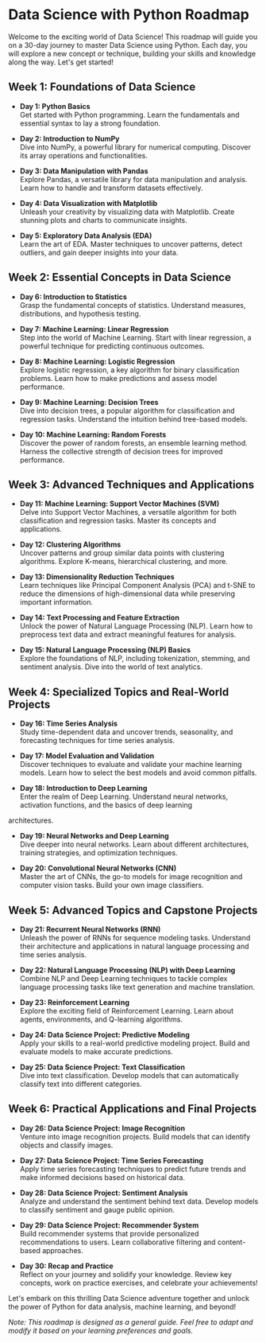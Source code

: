 # Data Science with Python Roadmap

Welcome to the exciting world of Data Science! This roadmap will guide you on a 30-day journey to master Data Science using Python. Each day, you will explore a new concept or technique, building your skills and knowledge along the way. Let's get started!

## Week 1: Foundations of Data Science

- **Day 1: Python Basics**\
    Get started with Python programming. Learn the fundamentals and essential syntax to lay a strong foundation.

- **Day 2: Introduction to NumPy**\
    Dive into NumPy, a powerful library for numerical computing. Discover its array operations and functionalities.

- **Day 3: Data Manipulation with Pandas**\
    Explore Pandas, a versatile library for data manipulation and analysis. Learn how to handle and transform datasets effectively.

- **Day 4: Data Visualization with Matplotlib**\
    Unleash your creativity by visualizing data with Matplotlib. Create stunning plots and charts to communicate insights.

- **Day 5: Exploratory Data Analysis (EDA)**\
    Learn the art of EDA. Master techniques to uncover patterns, detect outliers, and gain deeper insights into your data.

## Week 2: Essential Concepts in Data Science

- **Day 6: Introduction to Statistics**\
    Grasp the fundamental concepts of statistics. Understand measures, distributions, and hypothesis testing.

- **Day 7: Machine Learning: Linear Regression**\
    Step into the world of Machine Learning. Start with linear regression, a powerful technique for predicting continuous outcomes.

- **Day 8: Machine Learning: Logistic Regression**\
    Explore logistic regression, a key algorithm for binary classification problems. Learn how to make predictions and assess model performance.

- **Day 9: Machine Learning: Decision Trees**\
    Dive into decision trees, a popular algorithm for classification and regression tasks. Understand the intuition behind tree-based models.

- **Day 10: Machine Learning: Random Forests**\
    Discover the power of random forests, an ensemble learning method. Harness the collective strength of decision trees for improved performance.

## Week 3: Advanced Techniques and Applications

- **Day 11: Machine Learning: Support Vector Machines (SVM)**\
    Delve into Support Vector Machines, a versatile algorithm for both classification and regression tasks. Master its concepts and applications.

- **Day 12: Clustering Algorithms**\
    Uncover patterns and group similar data points with clustering algorithms. Explore K-means, hierarchical clustering, and more.

- **Day 13: Dimensionality Reduction Techniques**\
    Learn techniques like Principal Component Analysis (PCA) and t-SNE to reduce the dimensions of high-dimensional data while preserving important information.

- **Day 14: Text Processing and Feature Extraction**\
    Unlock the power of Natural Language Processing (NLP). Learn how to preprocess text data and extract meaningful features for analysis.

- **Day 15: Natural Language Processing (NLP) Basics**\
    Explore the foundations of NLP, including tokenization, stemming, and sentiment analysis. Dive into the world of text analytics.

## Week 4: Specialized Topics and Real-World Projects

- **Day 16: Time Series Analysis**\
    Study time-dependent data and uncover trends, seasonality, and forecasting techniques for time series analysis.

- **Day 17: Model Evaluation and Validation**\
    Discover techniques to evaluate and validate your machine learning models. Learn how to select the best models and avoid common pitfalls.

- **Day 18: Introduction to Deep Learning**\
    Enter the realm of Deep Learning. Understand neural networks, activation functions, and the basics of deep learning

 architectures.

- **Day 19: Neural Networks and Deep Learning**\
    Dive deeper into neural networks. Learn about different architectures, training strategies, and optimization techniques.

- **Day 20: Convolutional Neural Networks (CNN)**\
    Master the art of CNNs, the go-to models for image recognition and computer vision tasks. Build your own image classifiers.

## Week 5: Advanced Topics and Capstone Projects

- **Day 21: Recurrent Neural Networks (RNN)**\
    Unleash the power of RNNs for sequence modeling tasks. Understand their architecture and applications in natural language processing and time series analysis.

- **Day 22: Natural Language Processing (NLP) with Deep Learning**\
    Combine NLP and Deep Learning techniques to tackle complex language processing tasks like text generation and machine translation.

- **Day 23: Reinforcement Learning**\
    Explore the exciting field of Reinforcement Learning. Learn about agents, environments, and Q-learning algorithms.

- **Day 24: Data Science Project: Predictive Modeling**\
    Apply your skills to a real-world predictive modeling project. Build and evaluate models to make accurate predictions.

- **Day 25: Data Science Project: Text Classification**\
    Dive into text classification. Develop models that can automatically classify text into different categories.

## Week 6: Practical Applications and Final Projects

- **Day 26: Data Science Project: Image Recognition**\
    Venture into image recognition projects. Build models that can identify objects and classify images.

- **Day 27: Data Science Project: Time Series Forecasting**\
    Apply time series forecasting techniques to predict future trends and make informed decisions based on historical data.

- **Day 28: Data Science Project: Sentiment Analysis**\
    Analyze and understand the sentiment behind text data. Develop models to classify sentiment and gauge public opinion.

- **Day 29: Data Science Project: Recommender System**\
    Build recommender systems that provide personalized recommendations to users. Learn collaborative filtering and content-based approaches.

- **Day 30: Recap and Practice**\
    Reflect on your journey and solidify your knowledge. Review key concepts, work on practice exercises, and celebrate your achievements!

Let's embark on this thrilling Data Science adventure together and unlock the power of Python for data analysis, machine learning, and beyond!

*Note: This roadmap is designed as a general guide. Feel free to adapt and modify it based on your learning preferences and goals.*